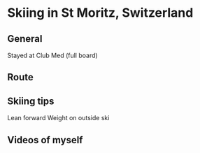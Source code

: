 # Skiing in St Moritz, Switzerland

## General
Stayed at Club Med (full board)

## Route

## Skiing tips
Lean forward
Weight on outside ski

## Videos of myself